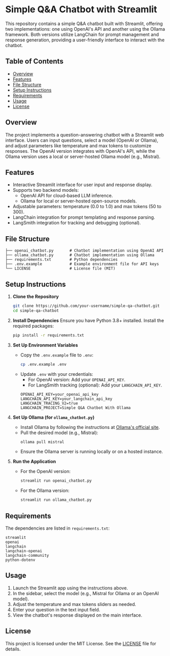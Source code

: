 # Simple Q&A Chatbot with Streamlit

This repository contains a simple Q&A chatbot built with Streamlit, offering two implementations: one using OpenAI's API and another using the Ollama framework. Both versions utilize LangChain for prompt management and response generation, providing a user-friendly interface to interact with the chatbot.

## Table of Contents
- [Overview](#overview)
- [Features](#features)
- [File Structure](#file-structure)
- [Setup Instructions](#setup-instructions)
- [Requirements](#requirements)
- [Usage](#usage)
- [License](#license)

## Overview
The project implements a question-answering chatbot with a Streamlit web interface. Users can input questions, select a model (OpenAI or Ollama), and adjust parameters like temperature and max tokens to customize responses. The OpenAI version integrates with OpenAI's API, while the Ollama version uses a local or server-hosted Ollama model (e.g., Mistral).

## Features
- Interactive Streamlit interface for user input and response display.
- Supports two backend models:
  - OpenAI API for cloud-based LLM inference.
  - Ollama for local or server-hosted open-source models.
- Adjustable parameters: temperature (0.0 to 1.0) and max tokens (50 to 300).
- LangChain integration for prompt templating and response parsing.
- LangSmith integration for tracking and debugging (optional).

## File Structure
```
├── openai_chatbot.py       # Chatbot implementation using OpenAI API
├── ollama_chatbot.py       # Chatbot implementation using Ollama
├── requirements.txt        # Python dependencies
├── .env.example            # Example environment file for API keys
└── LICENSE                 # License file (MIT)
```

## Setup Instructions
1. **Clone the Repository**
   ```bash
   git clone https://github.com/your-username/simple-qa-chatbot.git
   cd simple-qa-chatbot
   ```

2. **Install Dependencies**
   Ensure you have Python 3.8+ installed. Install the required packages:
   ```bash
   pip install -r requirements.txt
   ```

3. **Set Up Environment Variables**
   - Copy the `.env.example` file to `.env`:
     ```bash
     cp .env.example .env
     ```
   - Update `.env` with your credentials:
     - For OpenAI version: Add your `OPENAI_API_KEY`.
     - For LangSmith tracking (optional): Add your `LANGCHAIN_API_KEY`.
     ```plaintext
     OPENAI_API_KEY=your_openai_api_key
     LANGCHAIN_API_KEY=your_langchain_api_key
     LANGCHAIN_TRACING_V2=true
     LANGCHAIN_PROJECT=Simple Q&A Chatbot With Ollama
     ```

4. **Set Up Ollama (for `ollama_chatbot.py`)**
   - Install Ollama by following the instructions at [Ollama's official site](https://ollama.ai).
   - Pull the desired model (e.g., Mistral):
     ```bash
     ollama pull mistral
     ```
   - Ensure the Ollama server is running locally or on a hosted instance.

5. **Run the Application**
   - For the OpenAI version:
     ```bash
     streamlit run openai_chatbot.py
     ```
   - For the Ollama version:
     ```bash
     streamlit run ollama_chatbot.py
     ```

## Requirements
The dependencies are listed in `requirements.txt`:
```
streamlit
openai
langchain
langchain-openai
langchain-community
python-dotenv
```

## Usage
1. Launch the Streamlit app using the instructions above.
2. In the sidebar, select the model (e.g., Mistral for Ollama or an OpenAI model).
3. Adjust the temperature and max tokens sliders as needed.
4. Enter your question in the text input field.
5. View the chatbot's response displayed on the main interface.

## License
This project is licensed under the MIT License. See the [LICENSE](LICENSE) file for details.
```
